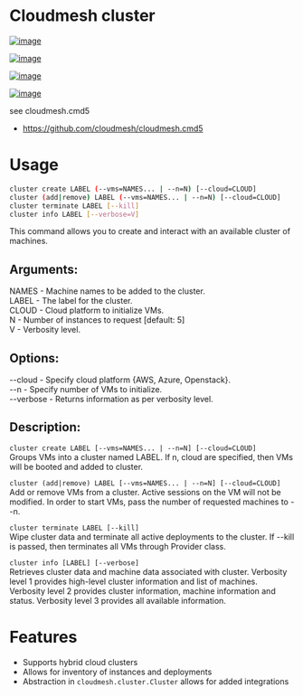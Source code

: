 Cloudmesh cluster
=============


[![image](https://img.shields.io/travis/TankerHQ/cloudmesh-cluster.svg?branch=master)](https://travis-ci.org/TankerHQ/cloudmesn-cluster)

[![image](https://img.shields.io/pypi/pyversions/cloudmesh-cluster.svg)](https://pypi.org/project/cloudmesh-cluster)

[![image](https://img.shields.io/pypi/v/cloudmesh-cluster.svg)](https://pypi.org/project/cloudmesh-cluster/)

[![image](https://img.shields.io/github/license/TankerHQ/python-cloudmesh-cluster.svg)](https://github.com/TankerHQ/python-cloudmesh-cluster/blob/master/LICENSE)

see cloudmesh.cmd5

* https://github.com/cloudmesh/cloudmesh.cmd5



# Usage
```sh
cluster create LABEL (--vms=NAMES... | --n=N) [--cloud=CLOUD]
cluster (add|remove) LABEL (--vms=NAMES... | --n=N) [--cloud=CLOUD]
cluster terminate LABEL [--kill]
cluster info LABEL [--verbose=V]
```

This command allows you to create and interact with an available
cluster of machines.

## Arguments:  
NAMES  - Machine names to be added to the cluster.  
LABEL  - The label for the cluster.  
CLOUD  - Cloud platform to initialize VMs.  
N      - Number of instances to request [default: 5]  
V      - Verbosity level.  

## Options:  
--cloud    - Specify cloud platform {AWS, Azure, Openstack}.  
--n        - Specify number of VMs to initialize.  
--verbose  - Returns information as per verbosity level.  


## Description:

`cluster create LABEL [--vms=NAMES... | --n=N] [--cloud=CLOUD]`  
Groups VMs into a cluster named LABEL.  If n, cloud are specified, then VMs will be booted and added to cluster.

`cluster (add|remove) LABEL [--vms=NAMES... | --n=N] [--cloud=CLOUD]`  
Add or remove VMs from a cluster.  Active sessions on the VM will not be modified.  In order to start VMs, pass the number of requested machines to --n.

`cluster terminate LABEL [--kill]`  
Wipe cluster data and terminate all active deployments to the cluster. If --kill is passed, then terminates all VMs through Provider class.

`cluster info [LABEL] [--verbose]`  
Retrieves cluster data and machine data associated with cluster.  Verbosity level 1 provides high-level cluster information and list of machines.  Verbosity level 2 provides cluster information, machine information and status. Verbosity level 3 provides all available information.

# Features

- Supports hybrid cloud clusters
- Allows for inventory of instances and deployments
- Abstraction in `cloudmesh.cluster.Cluster` allows for added integrations